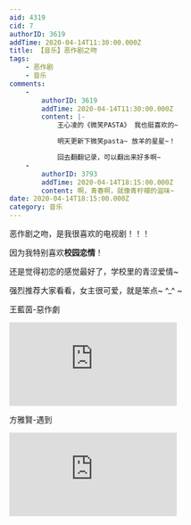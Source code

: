 ```yaml
---
aid: 4319
cid: 7
authorID: 3619
addTime: 2020-04-14T11:30:00.000Z
title: 【音乐】恶作剧之吻
tags:
    - 恶作剧
    - 音乐
comments:
    -
        authorID: 3619
        addTime: 2020-04-14T11:30:00.000Z
        content: |-
            王心凌的《微笑PASTA》 我也挺喜欢的~

            明天更新下微笑pasta~ 放羊的星星~！

            回去翻翻记录，可以翻出来好多啊~
    -
        authorID: 3793
        addTime: 2020-04-14T18:15:00.000Z
        content: 啊，青春啊，就像青柠檬的滋味~
date: 2020-04-14T18:15:00.000Z
category: 音乐
---
```


恶作剧之吻，是我很喜欢的电视剧！！！

因为我特别喜欢**校园恋情**！

还是觉得初恋的感觉最好了，学校里的青涩爱情~

强烈推荐大家看看，女主很可爱，就是笨点~ ^\_^ ~

王藍茵-惡作劇

<div class="videowrapper"><iframe src="https://www.youtube.com/embed/pM9zZinLvkA" frameborder="0" allow="accelerometer; autoplay; encrypted-media; gyroscope; picture-in-picture" allowfullscreen=""></iframe></div>

方雅賢-遇到

<div class="videowrapper"><iframe src="https://www.youtube.com/embed/mA63cwyEGdk" frameborder="0" allow="accelerometer; autoplay; encrypted-media; gyroscope; picture-in-picture" allowfullscreen=""></iframe></div>
